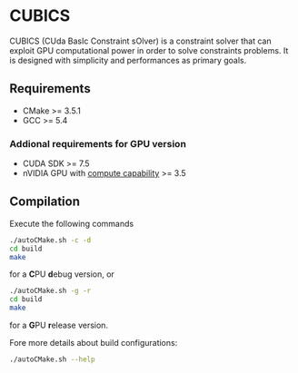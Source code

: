 # CUBICS
CUBICS (CUda BasIc Constraint sOlver) is a constraint solver that can exploit GPU computational power in order to solve constraints problems. It is designed with simplicity and performances as primary goals. 

## Requirements
- CMake >= 3.5.1
- GCC >= 5.4

### Addional requirements for GPU version
- CUDA SDK >= 7.5
- nVIDIA GPU with [compute capability](https://en.wikipedia.org/wiki/CUDA#GPUs_supported) >= 3.5

## Compilation
Execute the following commands
```sh
./autoCMake.sh -c -d
cd build
make
```
for a **C**PU **d**ebug version, or
```sh
./autoCMake.sh -g -r
cd build
make
```
for a **G**PU **r**elease version.

Fore more details about build configurations:
```sh
./autoCMake.sh --help
```
